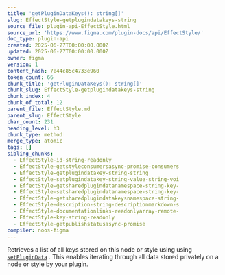 ```yaml
---
title: 'getPluginDataKeys(): string[]'
slug: EffectStyle-getplugindatakeys-string
source_file: plugin-api-EffectStyle.html
source_url: 'https://www.figma.com/plugin-docs/api/EffectStyle/'
doc_type: plugin-api
created: 2025-06-27T00:00:00.000Z
updated: 2025-06-27T00:00:00.000Z
owner: figma
version: 1
content_hash: 7e44c85c4733e960
token_count: 66
chunk_title: 'getPluginDataKeys(): string[]'
chunk_slug: EffectStyle-getplugindatakeys-string
chunk_index: 4
chunk_of_total: 12
parent_file: EffectStyle.md
parent_slug: EffectStyle
char_count: 231
heading_level: h3
chunk_type: method
merge_type: atomic
tags: []
sibling_chunks:
  - EffectStyle-id-string-readonly
  - EffectStyle-getstyleconsumersasync-promise-consumers
  - EffectStyle-getplugindatakey-string-string
  - EffectStyle-setplugindatakey-string-value-string-voi
  - EffectStyle-getsharedplugindatanamespace-string-key-
  - EffectStyle-setsharedplugindatanamespace-string-key-
  - EffectStyle-getsharedplugindatakeysnamespace-string-
  - EffectStyle-description-string-descriptionmarkdown-s
  - EffectStyle-documentationlinks-readonlyarray-remote-
  - EffectStyle-key-string-readonly
  - EffectStyle-getpublishstatusasync-promise
compiler: noos-figma
---
```


Retrieves a list of all keys stored on this node or style using using [`setPluginData`](/plugin-docs/api/properties/nodes-setplugindata/)
. This enables iterating through all data stored privately on a node or style by your plugin.
